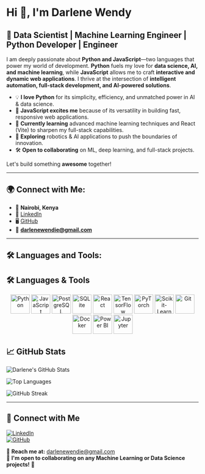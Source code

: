 # Hi 👋, I'm Darlene Wendy

## 🚀 Data Scientist | Machine Learning Engineer | Python Developer | Engineer  

I am deeply passionate about **Python and JavaScript**—two languages that power my world of development. **Python** fuels my love for **data science, AI, and machine learning**, while **JavaScript** allows me to craft **interactive and dynamic web applications**. I thrive at the intersection of **intelligent automation, full-stack development, and AI-powered solutions**.  

- 💡 **I love Python** for its simplicity, efficiency, and unmatched power in AI & data science.  
- 🚀 **JavaScript excites me** because of its versatility in building fast, responsive web applications.  
- 🌱 **Currently learning** advanced machine learning techniques and React (Vite) to sharpen my full-stack capabilities.  
- 🤖 **Exploring** robotics & AI applications to push the boundaries of innovation.  
- 🛠️ **Open to collaborating** on ML, deep learning, and full-stack projects.  

Let's build something **awesome** together!  

---

## 🌍 Connect with Me:
- 📍 **Nairobi, Kenya**
- 🔗 [LinkedIn](https://www.linkedin.com/in/darlene-wendy-638065254/)
- 🖥️ [GitHub](https://github.com/Darlene-12)
- 📧 **darlenewendie@gmail.com**  
---

## 🛠️ Languages and Tools:

## 🛠️ Languages & Tools  

<p align="center">
  <a href="https://www.python.org/"><img src="https://cdn.jsdelivr.net/npm/simple-icons@v3/icons/python.svg" alt="Python" height="50px"></a>
  <a href="https://developer.mozilla.org/en-US/docs/Web/JavaScript"><img src="https://cdn.jsdelivr.net/npm/simple-icons@v3/icons/javascript.svg" alt="JavaScript" height="50px"></a>
  <a href="https://www.postgresql.org/"><img src="https://cdn.jsdelivr.net/npm/simple-icons@v3/icons/postgresql.svg" alt="PostgreSQL" height="50px"></a>
  <a href="https://www.sqlite.org/"><img src="https://cdn.jsdelivr.net/npm/simple-icons@v3/icons/sqlite.svg" alt="SQLite" height="50px"></a>
  <a href="https://react.dev/"><img src="https://cdn.jsdelivr.net/npm/simple-icons@v3/icons/react.svg" alt="React" height="50px"></a>
  <a href="https://www.tensorflow.org/"><img src="https://cdn.jsdelivr.net/npm/simple-icons@v3/icons/tensorflow.svg" alt="TensorFlow" height="50px"></a>
  <a href="https://pytorch.org/"><img src="https://cdn.jsdelivr.net/npm/simple-icons@v3/icons/pytorch.svg" alt="PyTorch" height="50px"></a>
  <a href="https://scikit-learn.org/"><img src="https://cdn.jsdelivr.net/npm/simple-icons@v3/icons/scikitlearn.svg" alt="Scikit-Learn" height="50px"></a>
  <a href="https://git-scm.com/"><img src="https://cdn.jsdelivr.net/npm/simple-icons@v3/icons/git.svg" alt="Git" height="50px"></a>
  <a href="https://www.docker.com/"><img src="https://cdn.jsdelivr.net/npm/simple-icons@v3/icons/docker.svg" alt="Docker" height="50px"></a>
  <a href="https://powerbi.microsoft.com/"><img src="https://cdn.jsdelivr.net/npm/simple-icons@v3/icons/powerbi.svg" alt="Power BI" height="50px"></a>
  <a href="https://jupyter.org/"><img src="https://cdn.jsdelivr.net/npm/simple-icons@v3/icons/jupyter.svg" alt="Jupyter" height="50px"></a>
</p>


## 📈 GitHub Stats  

![Darlene's GitHub Stats](https://github-readme-stats.vercel.app/api?username=Darlene-12&show_icons=true&theme=dark)  

![Top Languages](https://github-readme-stats.vercel.app/api/top-langs/?username=Darlene-12&layout=compact&theme=dark)  

![GitHub Streak](https://streak-stats.demolab.com/?user=Darlene-12&theme=dark&hide_border=true)  

---

## 🔗 Connect with Me  
[![LinkedIn](https://img.shields.io/badge/-LinkedIn-blue?style=for-the-badge&logo=LinkedIn&logoColor=white)](https://www.linkedin.com/in/darlene-wendy-638065254/)  
[![GitHub](https://img.shields.io/badge/-GitHub-black?style=for-the-badge&logo=GitHub&logoColor=white)](https://github.com/Darlene-12)  

📧 **Reach me at:** darlenewendie@gmail.com  
🤝 **I'm open to collaborating on any Machine Learning or Data Science projects!** 🚀  
